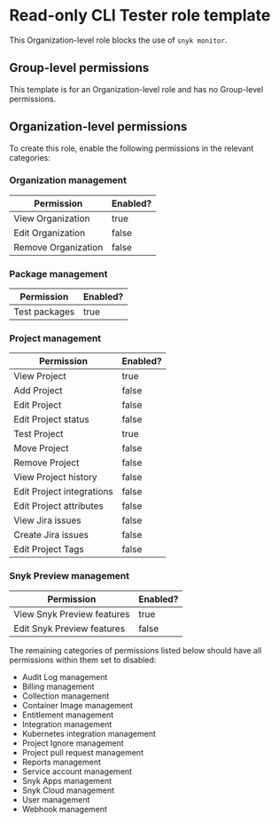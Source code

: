 # Read-only CLI Tester role template

This Organization-level role blocks the use of `snyk monitor`.

## Group-level permissions

This template is for an Organization-level role and has no Group-level permissions.

## Organization-level permissions

To create this role, enable the following permissions in the relevant categories:

### Organization management

<table><thead><tr><th>Permission</th><th data-type="checkbox">Enabled?</th></tr></thead><tbody><tr><td>View Organization</td><td>true</td></tr><tr><td>Edit Organization</td><td>false</td></tr><tr><td>Remove Organization</td><td>false</td></tr></tbody></table>

### Package management

<table><thead><tr><th>Permission</th><th data-type="checkbox">Enabled?</th></tr></thead><tbody><tr><td>Test packages</td><td>true</td></tr></tbody></table>

### Project management

<table><thead><tr><th>Permission</th><th data-type="checkbox">Enabled?</th></tr></thead><tbody><tr><td>View Project</td><td>true</td></tr><tr><td>Add Project</td><td>false</td></tr><tr><td>Edit Project</td><td>false</td></tr><tr><td>Edit Project status</td><td>false</td></tr><tr><td>Test Project</td><td>true</td></tr><tr><td>Move Project</td><td>false</td></tr><tr><td>Remove Project</td><td>false</td></tr><tr><td>View Project history</td><td>false</td></tr><tr><td>Edit Project integrations</td><td>false</td></tr><tr><td>Edit Project attributes</td><td>false</td></tr><tr><td>View Jira issues</td><td>false</td></tr><tr><td>Create Jira issues</td><td>false</td></tr><tr><td>Edit Project Tags</td><td>false</td></tr></tbody></table>

### Snyk Preview management

<table><thead><tr><th>Permission</th><th data-type="checkbox">Enabled?</th></tr></thead><tbody><tr><td>View Snyk Preview features</td><td>true</td></tr><tr><td>Edit Snyk Preview features</td><td>false</td></tr></tbody></table>

The remaining categories of permissions listed below should have all permissions within them set to disabled:

* Audit Log management
* Billing management
* Collection management
* Container Image management
* Entitlement management
* Integration management
* Kubernetes integration management
* Project Ignore management
* Project pull request management
* Reports management
* Service account management
* Snyk Apps management
* Snyk Cloud management
* User management
* Webhook management

